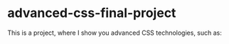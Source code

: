 # advanced-css-final-project
This is a project, where I show you advanced CSS technologies, such as:

